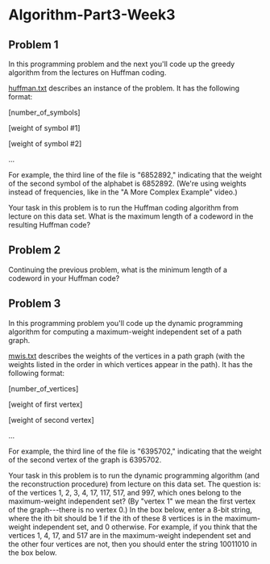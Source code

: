 # Algorithm-Part3-Week3

## Problem 1

In this programming problem and the next you'll code up the greedy algorithm from the lectures on Huffman coding.

[huffman.txt](https://github.com/YuxingLiu/Algorithms-Coursera/blob/master/Part3-Week3/huffman.txt) describes an instance of the problem. It has the following format:

[number_of_symbols]

[weight of symbol #1]

[weight of symbol #2]

...

For example, the third line of the file is "6852892," indicating that the weight of the second symbol of the alphabet is 6852892. (We're using weights instead of frequencies, like in the "A More Complex Example" video.)

Your task in this problem is to run the Huffman coding algorithm from lecture on this data set. What is the maximum length of a codeword in the resulting Huffman code?


## Problem 2

Continuing the previous problem, what is the minimum length of a codeword in your Huffman code?


## Problem 3

In this programming problem you'll code up the dynamic programming algorithm for computing a maximum-weight independent set of a path graph.

[mwis.txt](https://github.com/YuxingLiu/Algorithms-Coursera/blob/master/Part3-Week3/mwis.txt) describes the weights of the vertices in a path graph (with the weights listed in the order in which vertices appear in the path). It has the following format:

[number_of_vertices]

[weight of first vertex]

[weight of second vertex]

...

For example, the third line of the file is "6395702," indicating that the weight of the second vertex of the graph is 6395702.

Your task in this problem is to run the dynamic programming algorithm (and the reconstruction procedure) from lecture on this data set. The question is: of the vertices 1, 2, 3, 4, 17, 117, 517, and 997, which ones belong to the maximum-weight independent set? (By "vertex 1" we mean the first vertex of the graph---there is no vertex 0.) In the box below, enter a 8-bit string, where the ith bit should be 1 if the ith of these 8 vertices is in the maximum-weight independent set, and 0 otherwise. For example, if you think that the vertices 1, 4, 17, and 517 are in the maximum-weight independent set and the other four vertices are not, then you should enter the string 10011010 in the box below.
